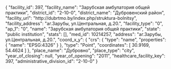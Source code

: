 {
    "facility_id": 397,
    "facility_name": "Зарубская амбулатория общей практики",
    "district_id": "2-10-0",
    "district_name": "Дубровенский район",
    "facility_url": "http:\/\/dubrtmo.by\/index.php\/struktura-bolnitsy",
    "facility_address": "аг.Зарубы, ул.Центральная, д.20.",
    "facility_type": "0",
    "ap_1": "0",
    "name": "Зарубская амбулатория общей практики",
    "state": "public institution",
    "stats": [],
    "med_id": 10214257,
    "address": "аг.Зарубы, ул.Центральная, д.20.",
    "coord_x_y": {
        "crs": {
            "type": "name",
            "properties": {
                "name": "EPSG:4326"
            }
        },
        "type": "Point",
        "coordinates": [
            30.9169,
            54.4624
        ]
    },
    "place_name": "Дубровно",
    "place_type": "city",
    "year_of_closing": null,
    "year_of_opening": "2011",
    "healthcare_facility_key": 397,
    "administrative_division_id": "2-10-0"
}